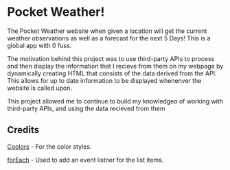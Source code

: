 # Pocket Weather!

The Pocket Weather website when given a location will get the current weather observations as well as a forecast for the next 5 Days! This is a global app with 0 fuss. 

The motivation behind this project was to use third-party APIs to process and then display the information that I recieve from them on my webpage by dynamically creating HTML that consists of the data derived from the API. This allows for up to date information to be displayed whenenver the website is called upon.

This project allowed me to continue to build my knowledgeo of working with third-party APIs, and using the data recieved from them  

## Credits

[Coolors](https://coolors.co/palette/05668d-028090-00a896-02c39a-f0f3bd) - For the color styles.

[forEach](https://developer.mozilla.org/en-US/docs/Web/JavaScript/Reference/Global_Objects/Array/forEach) - Used to add an event listner for the list items.
